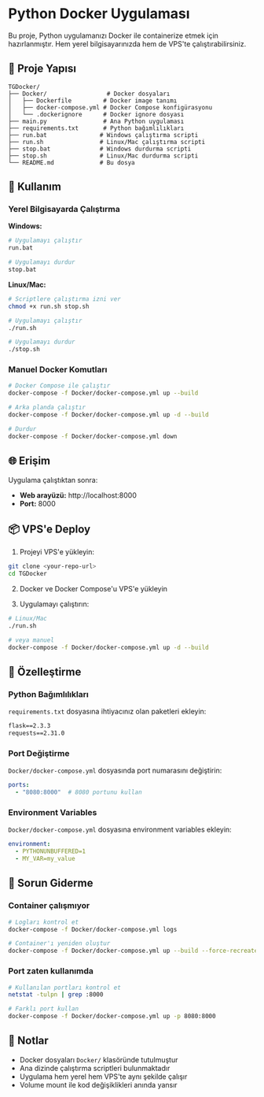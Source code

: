 # Python Docker Uygulaması

Bu proje, Python uygulamanızı Docker ile containerize etmek için hazırlanmıştır. Hem yerel bilgisayarınızda hem de VPS'te çalıştırabilirsiniz.

## 📁 Proje Yapısı

```
TGDocker/
├── Docker/                 # Docker dosyaları
│   ├── Dockerfile         # Docker image tanımı
│   ├── docker-compose.yml # Docker Compose konfigürasyonu
│   └── .dockerignore      # Docker ignore dosyası
├── main.py                # Ana Python uygulaması
├── requirements.txt       # Python bağımlılıkları
├── run.bat               # Windows çalıştırma scripti
├── run.sh                # Linux/Mac çalıştırma scripti
├── stop.bat              # Windows durdurma scripti
├── stop.sh               # Linux/Mac durdurma scripti
└── README.md             # Bu dosya
```

## 🚀 Kullanım

### Yerel Bilgisayarda Çalıştırma

**Windows:**
```bash
# Uygulamayı çalıştır
run.bat

# Uygulamayı durdur
stop.bat
```

**Linux/Mac:**
```bash
# Scriptlere çalıştırma izni ver
chmod +x run.sh stop.sh

# Uygulamayı çalıştır
./run.sh

# Uygulamayı durdur
./stop.sh
```

### Manuel Docker Komutları

```bash
# Docker Compose ile çalıştır
docker-compose -f Docker/docker-compose.yml up --build

# Arka planda çalıştır
docker-compose -f Docker/docker-compose.yml up -d --build

# Durdur
docker-compose -f Docker/docker-compose.yml down
```

## 🌐 Erişim

Uygulama çalıştıktan sonra:
- **Web arayüzü:** http://localhost:8000
- **Port:** 8000

## 📦 VPS'e Deploy

1. Projeyi VPS'e yükleyin:
```bash
git clone <your-repo-url>
cd TGDocker
```

2. Docker ve Docker Compose'u VPS'e yükleyin

3. Uygulamayı çalıştırın:
```bash
# Linux/Mac
./run.sh

# veya manuel
docker-compose -f Docker/docker-compose.yml up -d --build
```

## 🔧 Özelleştirme

### Python Bağımlılıkları
`requirements.txt` dosyasına ihtiyacınız olan paketleri ekleyin:
```txt
flask==2.3.3
requests==2.31.0
```

### Port Değiştirme
`Docker/docker-compose.yml` dosyasında port numarasını değiştirin:
```yaml
ports:
  - "8080:8000"  # 8080 portunu kullan
```

### Environment Variables
`Docker/docker-compose.yml` dosyasına environment variables ekleyin:
```yaml
environment:
  - PYTHONUNBUFFERED=1
  - MY_VAR=my_value
```

## 🐛 Sorun Giderme

### Container çalışmıyor
```bash
# Logları kontrol et
docker-compose -f Docker/docker-compose.yml logs

# Container'ı yeniden oluştur
docker-compose -f Docker/docker-compose.yml up --build --force-recreate
```

### Port zaten kullanımda
```bash
# Kullanılan portları kontrol et
netstat -tulpn | grep :8000

# Farklı port kullan
docker-compose -f Docker/docker-compose.yml up -p 8080:8000
```

## 📝 Notlar

- Docker dosyaları `Docker/` klasöründe tutulmuştur
- Ana dizinde çalıştırma scriptleri bulunmaktadır
- Uygulama hem yerel hem VPS'te aynı şekilde çalışır
- Volume mount ile kod değişiklikleri anında yansır
